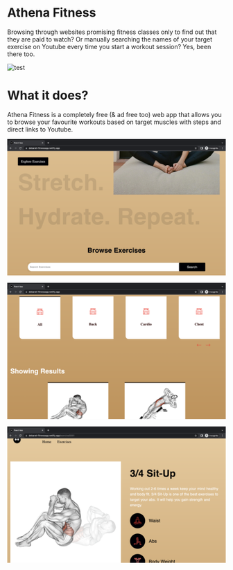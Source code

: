 # Athena Fitness

Browsing through websites promising fitness classes only to find out that they are paid to watch? Or manually searching the names of your target exercise on Youtube every time you start a workout session? 
Yes, been there too.


![test](https://github.com/debarati10/React-Fitness-App/blob/1993da400167d1ecb76019e79a742470d0ae7270/ss1.png)

# What it does?
Athena Fitness is a completely free (& ad free too) web app that allows you to browse your favourite workouts based on target muscles with steps and direct links to Youtube.

![test](https://github.com/debarati10/React-Fitness-App/blob/1993da400167d1ecb76019e79a742470d0ae7270/ss2.png)

![test](https://github.com/debarati10/React-Fitness-App/blob/1993da400167d1ecb76019e79a742470d0ae7270/ss3.png)

![test](https://github.com/debarati10/React-Fitness-App/blob/1993da400167d1ecb76019e79a742470d0ae7270/ss4.png)
